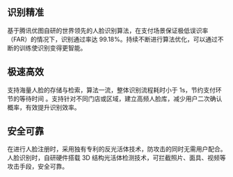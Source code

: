## 识别精准
基于腾讯优图自研的世界领先的人脸识别算法，在支付场景保证极低误识率（FAR）的情况下，识别通过率达 99.18%。持续不断进行算法优化，可以通过不断的训练使识别变得更智能。 

## 极速高效
支持海量人脸的存储与检索，算法一流，整体识别流程耗时小于 1s，节约支付环节的等待时间 。支持针对不同门店或区域，建立高频人脸库，减少用户二次确认概率，有效提升识别效率。

## 安全可靠
在进行人脸注册时，采用独有专利的反光活体技术，防攻击的同时无需用户配合。人脸识别时，自研硬件搭载 3D 结构光活体检测技术，可拦截照片、面具、视频等攻击手段，安全可靠。 



